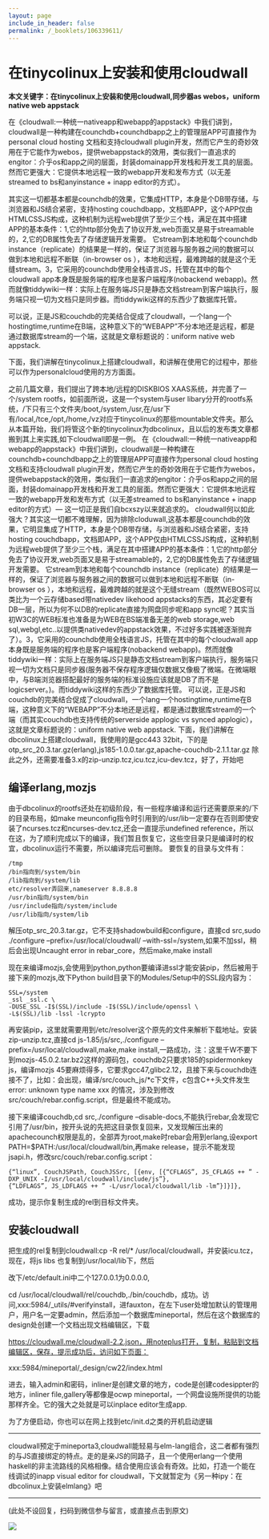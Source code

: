 ```yaml
---
layout: page
include_in_header: false
permalink: /_booklets/106339611/
---
```

在tinycolinux上安装和使用cloudwall
=====

__本文关键字：在tinycolinux上安装和使用cloudwall,同步器as webos，uniform native web appstack__

在《cloudwall:一种统一nativeapp和webapp的appstack》中我们讲到，cloudwall是一种构建在counchdb+counchdbapp之上的管理层APP可直接作为personal cloud hosting 文档和支持cloudwall plugin开发，然而它产生的奇妙效用在于它能作为webos，提供webappstack的效用，类似我们一直追求的engitor：介乎os和app之间的层面，封装domainapp开发栈和开发工具的层面。然而它更强大：它提供本地远程一致的webapp开发和发布方式（以无差streamed to bs和anyinstance + inapp editor的方式）。

其实这一切都基本都是counchdb的效果，它集成HTTP，本身是个DB带存储，与浏览器和JS结合紧密，支持hosting couchdbapp，文档即APP，这个APP仅由HTMLCSSJS构成，这种机制为远程web提供了至少三个栈，满足在其中搭建APP的基本条件：1,它的http部分免去了协议开发,web页面又是易于streamable的，2,它的DB属性免去了存储逻辑开发需要。 它stream到本地和每个counchdb instance（replicate）的结果是一样的，保证了浏览器与服务器之间的数据可以做到本地和远程不断联（in-browser os ），本地和远程，最难跨越的就是这个无缝stream。3，它采用的counchdb使用全栈语言JS，托管在其中的每个cloudwall app本身既是服务端的程序也是客户端程序(nobackend webapp)。然而就像tiddywiki一样：实际上在服务端JS只是静态文档stream到客户端执行，服务端只视一切为文档只是同步器。而tiddywiki这样的东西少了数据库托管。

可以说，正是JS和couchdb的完美结合促成了cloudwall，一个lang一个hostingtime,runtime在B端，这种意义下的“WEBAPP”不分本地还是远程，都是通过数据库stream的一个端，这就是文章标题说的：uniform native web appstack.

下面，我们讲解在tinycolinux上搭建cloudwall，和讲解在使用它的过程中，那些可以作为personalcloud使用的方方面面。

之前几篇文章，我们提出了跨本地/远程的DISKBIOS XAAS系统，并完善了一个/system rootfs，如前面所说，这是一个system与user libary分开的rootfs系统，/下只有三个文件夹/boot,/system,/usr,在/usr下有/local,/tce,/opt,/home,/vz对应于tinycolinux的那些mountable文件夹。那么从本篇开始，我们将管这个新的tinycolinux为dbcolinux，且以后的发布类文章都搬到其上来实践,如下cloudwall即是一例。
在《cloudwall:一种统一nativeapp和webapp的appstack》中我们讲到，cloudwall是一种构建在counchdb+counchdbapp之上的管理层APP可直接作为personal cloud hosting 文档和支持cloudwall plugin开发，然而它产生的奇妙效用在于它能作为webos，提供webappstack的效用，类似我们一直追求的engitor：介乎os和app之间的层面，封装domainapp开发栈和开发工具的层面。然而它更强大：它提供本地远程一致的webapp开发和发布方式（以无差streamed to bs和anyinstance + inapp editor的方式）— 这一切正是我们自bcxszy以来就追求的。
cloudwall何以如此强大？其实这一切都不难理解，因为排除cloduwall,这基本都是counchdb的效果，它明显集成了HTTP，本身是个DB带存储，与浏览器和JS结合紧密，支持hosting couchdbapp，文档即APP，这个APP仅由HTMLCSSJS构成，这种机制为远程web提供了至少三个栈，满足在其中搭建APP的基本条件：1,它的http部分免去了协议开发,web页面又是易于streamable的，2,它的DB属性免去了存储逻辑开发需要。 它stream到本地和每个counchdb instance（replicate）的结果是一样的，保证了浏览器与服务器之间的数据可以做到本地和远程不断联（in-browser os ），本地和远程，最难跨越的就是这个无缝stream（既然WEBOS可以类比为一个云存储based带nativedev likehood appstacks的东西，其必定要有DB一层，所以为何不以DB的replicate直接为网盘同步呢和app sync呢？其实当初W3C的WEB标准也准备是为WEB在BS端准备无差的web storage,web sql,webgl,etc..以提供类nativedev的appstack效果，不过好多实践被逐渐抛弃了）。3，它采用的counchdb使用全栈语言JS，托管在其中的每个cloudwall app本身既是服务端的程序也是客户端程序(nobackend webapp)。然而就像tiddywiki一样：实际上在服务端JS只是静态文档stream到客户端执行，服务端只视一切为文档只是同步器(服务器不保存程序逻辑仅数据又像极了微端。在微端眼中，与B端浏览器搭配最好的服务端的标准设施应该就是DB了而不是logicserver。)。而tiddywiki这样的东西少了数据库托管。
可以说，正是JS和couchdb的完美结合促成了cloudwall，一个lang一个hostingtime,runtime在B端，这种意义下的“WEBAPP”不分本地还是远程，都是通过数据库stream的一个端（而其实couchdb也支持传统的serverside applogic vs synced applogic），这就是文章标题说的：uniform native web appstack.
下面，我们讲解在dbcolinux上搭建cloudwall，我使用的是gcc443 32bit，下的是otp_src_20.3.tar.gz(erlang),js185-1.0.0.tar.gz,apache-couchdb-2.1.1.tar.gz
除此之外，还需要准备3.x的zip-unzip.tcz,icu.tcz,icu-dev.tcz，好了，开始吧

编译erlang,mozjs
-----

由于dbcolinux的rootfs还处在初级阶段，有一些程序编译和运行还需要原来的/下的目录布局，如make meunconfig指令时引用到的/usr/lib一定要存在否则即使安装了ncurses.tcz和ncurses-dev.tcz,还会一直提示undefined reference，所以在这，为了顺利完成以下的编译，我们暂且恢复它，这些空目录只是编译时的权宜，dbcolinux运行不需要，所以编译完后可删除。
要恢复的目录与文件有：

```
/tmp
/bin指向到/system/bin
/lib指向到/system/lib
etc/resolver弄回来,nameserver 8.8.8.8
/usr/bin指向/system/bin
/usr/include指向/system/include
/usr/lib指向/system/lib
```

解压otp_src_20.3.tar.gz，它不支持shadowbuild和configure，直接cd src,sudo ./configure –prefix=/usr/local/cloudwall/ –with-ssl=/system,如果不加ssl，稍后会出现Uncaught error in rebar_core，然后make,make install

现在来编译mozjs,会使用到python,python要编译进ssl才能安装pip，然后被用于接下来的mozjs,改下Python build目录下的Modules/Setup中的SSL段内容为：

```
SSL=/system
_ssl _ssl.c \
-DUSE_SSL -I$(SSL)/include -I$(SSL)/include/openssl \
-L$(SSL)/lib -lssl -lcrypto
```

再安装pip，这里就需要用到/etc/resolver这个原先的文件来解析下载地址。安装zip-unzip.tcz,直接cd js-1.85/js/src,./configure –prefix=/usr/local/cloudwall,make,make install,一路成功，注：这里千W不要下到mozjs-45.0.2.tar.bz2这样的源码包，couchdb2只要求185的spidermonkey js，编译mozjs 45要麻烦得多，它要求gcc47,glibc2.12，且接下来与couchdb连接不了，比如：会出现，编译/src/couch_js/*c下文件，c包含C++头文件发生error: unknown type name xxx 的情况，涉及到修改src/couch/rebar.config.script，但是最终不能成功。

接下来编译couchdb,cd src,./configure –disable-docs,不能执行rebar,会发现它引用了/usr/bin，按开头说的先把这目录恢复回来，又发现解压出来的apachecounch权限是乱的，全部弄为root,make时rebar会用到erlang,设export PATH=$PATH:/usr/local/cloudwall/bin,再make release，提示不能发现jsapi.h，修改src/couch/rebar.config.script：

```
{“linux”, CouchJSPath, CouchJSSrc, [{env, [{“CFLAGS”, JS_CFLAGS ++ ” -DXP_UNIX -I/usr/local/cloudwall/include/js”}, 
{“LDFLAGS”, JS_LDFLAGS ++ ” -L/usr/local/cloudwall/lib -lm”}]}]},
```

成功，提示你复制生成的rel到目标文件夹。

安装cloudwall
-----

把生成的rel复制到cloudwall:cp -R rel/* /usr/local/cloudwall，并安装icu.tcz，现在，将js libs 也复制到/usr/local/lib下，然后

改下/etc/default.ini中二个127.0.0.1为0.0.0.0,

cd /usr/local/cloudwall/rel/couchdb,./bin/couchdb，成功。访问,xxx:5984/_utils/#verifyinstall，进fauxton，在左下user处增加默认的管理用户，用户名一定要admin，然后添加一个数据库mineportal，然后在这个数据库的design处创建一个文档出现文档编辑区，下载

https://cloudwall.me/cloudwall-2.2.json，用noteplus打开，复制，粘贴到文档编辑区，保存，提示成功后，访问如下页面：

xxx:5984/mineportal/_design/cw22/index.html

进去，输入admin和密码，inliner是创建文章的地方，code是创建codesippter的地方，inliner file,gallery等都像是ocwp mineportal，一个网盘设施所提供的功能那样齐全。它的强大之处就是可以inplace editor生成app.

为了方便启动，你也可以在网上找到etc/init.d之类的开机启动逻辑

---------------------

cloudwall预定于mineporta3,cloudwall能轻易与elm-lang组合，这二者都有强烈的与JS直接绑定的特点。走的是亲JS的同路子，且一个使用erlang一个使用haskell的非主流路线的风格相像。结合使用应该会有奇效。比如，打造一个能在线调试的inapp visual editor for cloudwall，下文就暂定为《另一种ipy：在dbcolinux上安装elmlang》吧


-----


(此处不设回复，扫码到微信参与留言，或直接点击到原文)

![](/p/106339611/qrcode.png)

<!-- Markdeep: -->
<meta charset="utf-8">
<link rel="stylesheet" href="../../res/aloha.css?">

<script src="../../res/markdeep.min.js" charset="utf-8"></script>




